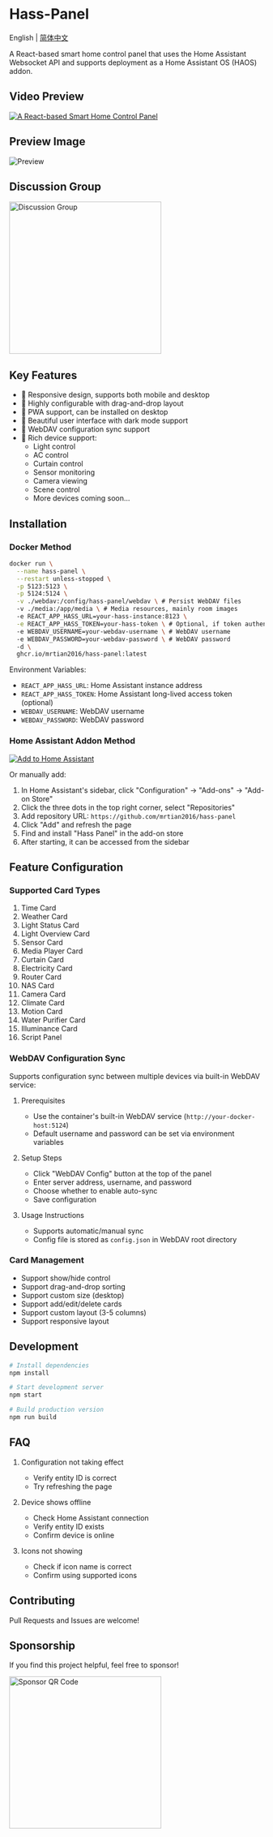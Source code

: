 # Hass-Panel

English | [简体中文](README.md)

A React-based smart home control panel that uses the Home Assistant Websocket API and supports deployment as a Home Assistant OS (HAOS) addon.

## Video Preview
[![A React-based Smart Home Control Panel]( https://i.imgur.com/PpbbnAS.png )](https://www.bilibili.com/video/BV1yxfaYHE5A/?share_source=copy_web&vd_source=3ef738469d1538347bdba19ea015dbd7)

## Preview Image
![Preview](https://i.imgur.com/ZV71KM8.jpeg)

## Discussion Group

<img src="https://i.imgur.com/M6wEC8M.jpeg" width="300" alt="Discussion Group" />

## Key Features

- 📱 Responsive design, supports both mobile and desktop
- 🔧 Highly configurable with drag-and-drop layout
- 🚀 PWA support, can be installed on desktop
- 🎨 Beautiful user interface with dark mode support
- 💾 WebDAV configuration sync support
- 🔌 Rich device support:
  - Light control
  - AC control
  - Curtain control
  - Sensor monitoring
  - Camera viewing
  - Scene control
  - More devices coming soon...

## Installation

### Docker Method
```bash
docker run \
  --name hass-panel \
  --restart unless-stopped \
  -p 5123:5123 \
  -p 5124:5124 \
  -v ./webdav:/config/hass-panel/webdav \ # Persist WebDAV files
  -v ./media:/app/media \ # Media resources, mainly room images
  -e REACT_APP_HASS_URL=your-hass-instance:8123 \
  -e REACT_APP_HASS_TOKEN=your-hass-token \ # Optional, if token authentication is needed
  -e WEBDAV_USERNAME=your-webdav-username \ # WebDAV username
  -e WEBDAV_PASSWORD=your-webdav-password \ # WebDAV password
  -d \
  ghcr.io/mrtian2016/hass-panel:latest
```

Environment Variables:
- `REACT_APP_HASS_URL`: Home Assistant instance address
- `REACT_APP_HASS_TOKEN`: Home Assistant long-lived access token (optional)
- `WEBDAV_USERNAME`: WebDAV username
- `WEBDAV_PASSWORD`: WebDAV password

### Home Assistant Addon Method

[![Add to Home Assistant](https://my.home-assistant.io/badges/supervisor_add_addon_repository.svg)](https://my.home-assistant.io/redirect/supervisor_add_addon_repository/?repository_url=https%3A%2F%2Fgithub.com%2Fmrtian2016%2Fhass-panel)

Or manually add:

1. In Home Assistant's sidebar, click "Configuration" -> "Add-ons" -> "Add-on Store"
2. Click the three dots in the top right corner, select "Repositories"
3. Add repository URL: `https://github.com/mrtian2016/hass-panel`
4. Click "Add" and refresh the page
5. Find and install "Hass Panel" in the add-on store
6. After starting, it can be accessed from the sidebar

## Feature Configuration

### Supported Card Types

1. Time Card
2. Weather Card
3. Light Status Card
4. Light Overview Card
5. Sensor Card
6. Media Player Card
7. Curtain Card
8. Electricity Card
9. Router Card
10. NAS Card
11. Camera Card
12. Climate Card
13. Motion Card
14. Water Purifier Card
15. Illuminance Card
16. Script Panel

### WebDAV Configuration Sync

Supports configuration sync between multiple devices via built-in WebDAV service:

1. Prerequisites
   - Use the container's built-in WebDAV service (`http://your-docker-host:5124`)
   - Default username and password can be set via environment variables

2. Setup Steps
   - Click "WebDAV Config" button at the top of the panel
   - Enter server address, username, and password
   - Choose whether to enable auto-sync
   - Save configuration

3. Usage Instructions
   - Supports automatic/manual sync
   - Config file is stored as `config.json` in WebDAV root directory

### Card Management

- Support show/hide control
- Support drag-and-drop sorting
- Support custom size (desktop)
- Support add/edit/delete cards
- Support custom layout (3-5 columns)
- Support responsive layout

## Development

```bash
# Install dependencies
npm install

# Start development server
npm start

# Build production version
npm run build
```

## FAQ

1. Configuration not taking effect
   - Verify entity ID is correct
   - Try refreshing the page

2. Device shows offline
   - Check Home Assistant connection
   - Verify entity ID exists
   - Confirm device is online

3. Icons not showing
   - Check if icon name is correct
   - Confirm using supported icons

## Contributing

Pull Requests and Issues are welcome!

## Sponsorship

If you find this project helpful, feel free to sponsor!

<img src="https://i.imgur.com/qYhxNZx.jpeg" width="300" alt="Sponsor QR Code" /> 